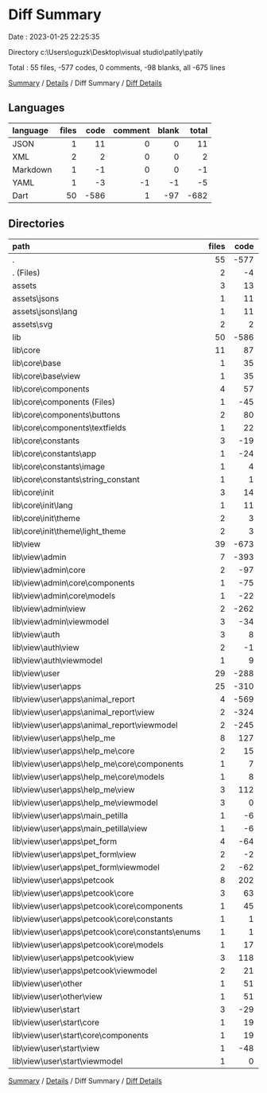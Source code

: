 # Diff Summary

Date : 2023-01-25 22:25:35

Directory c:\\Users\\oguzk\\Desktop\\visual studio\\patily\\patily

Total : 55 files,  -577 codes, 0 comments, -98 blanks, all -675 lines

[Summary](results.md) / [Details](details.md) / Diff Summary / [Diff Details](diff-details.md)

## Languages
| language | files | code | comment | blank | total |
| :--- | ---: | ---: | ---: | ---: | ---: |
| JSON | 1 | 11 | 0 | 0 | 11 |
| XML | 2 | 2 | 0 | 0 | 2 |
| Markdown | 1 | -1 | 0 | 0 | -1 |
| YAML | 1 | -3 | -1 | -1 | -5 |
| Dart | 50 | -586 | 1 | -97 | -682 |

## Directories
| path | files | code | comment | blank | total |
| :--- | ---: | ---: | ---: | ---: | ---: |
| . | 55 | -577 | 0 | -98 | -675 |
| . (Files) | 2 | -4 | -1 | -1 | -6 |
| assets | 3 | 13 | 0 | 0 | 13 |
| assets\\jsons | 1 | 11 | 0 | 0 | 11 |
| assets\\jsons\\lang | 1 | 11 | 0 | 0 | 11 |
| assets\\svg | 2 | 2 | 0 | 0 | 2 |
| lib | 50 | -586 | 1 | -97 | -682 |
| lib\\core | 11 | 87 | 1 | 6 | 94 |
| lib\\core\\base | 1 | 35 | 0 | 4 | 39 |
| lib\\core\\base\\view | 1 | 35 | 0 | 4 | 39 |
| lib\\core\\components | 4 | 57 | 1 | 5 | 63 |
| lib\\core\\components (Files) | 1 | -45 | 0 | -6 | -51 |
| lib\\core\\components\\buttons | 2 | 80 | 0 | 10 | 90 |
| lib\\core\\components\\textfields | 1 | 22 | 1 | 1 | 24 |
| lib\\core\\constants | 3 | -19 | 0 | -1 | -20 |
| lib\\core\\constants\\app | 1 | -24 | 0 | -1 | -25 |
| lib\\core\\constants\\image | 1 | 4 | 0 | 0 | 4 |
| lib\\core\\constants\\string_constant | 1 | 1 | 0 | 0 | 1 |
| lib\\core\\init | 3 | 14 | 0 | -2 | 12 |
| lib\\core\\init\\lang | 1 | 11 | 0 | 0 | 11 |
| lib\\core\\init\\theme | 2 | 3 | 0 | -2 | 1 |
| lib\\core\\init\\theme\\light_theme | 2 | 3 | 0 | -2 | 1 |
| lib\\view | 39 | -673 | 0 | -103 | -776 |
| lib\\view\\admin | 7 | -393 | -9 | -57 | -459 |
| lib\\view\\admin\\core | 2 | -97 | 0 | -9 | -106 |
| lib\\view\\admin\\core\\components | 1 | -75 | 0 | -7 | -82 |
| lib\\view\\admin\\core\\models | 1 | -22 | 0 | -2 | -24 |
| lib\\view\\admin\\view | 2 | -262 | -2 | -30 | -294 |
| lib\\view\\admin\\viewmodel | 3 | -34 | -7 | -18 | -59 |
| lib\\view\\auth | 3 | 8 | 0 | -1 | 7 |
| lib\\view\\auth\\view | 2 | -1 | 0 | -2 | -3 |
| lib\\view\\auth\\viewmodel | 1 | 9 | 0 | 1 | 10 |
| lib\\view\\user | 29 | -288 | 9 | -45 | -324 |
| lib\\view\\user\\apps | 25 | -310 | 9 | -41 | -342 |
| lib\\view\\user\\apps\\animal_report | 4 | -569 | -6 | -81 | -656 |
| lib\\view\\user\\apps\\animal_report\\view | 2 | -324 | 0 | -35 | -359 |
| lib\\view\\user\\apps\\animal_report\\viewmodel | 2 | -245 | -6 | -46 | -297 |
| lib\\view\\user\\apps\\help_me | 8 | 127 | -1 | 10 | 136 |
| lib\\view\\user\\apps\\help_me\\core | 2 | 15 | 0 | 1 | 16 |
| lib\\view\\user\\apps\\help_me\\core\\components | 1 | 7 | 0 | 1 | 8 |
| lib\\view\\user\\apps\\help_me\\core\\models | 1 | 8 | 0 | 0 | 8 |
| lib\\view\\user\\apps\\help_me\\view | 3 | 112 | -1 | 13 | 124 |
| lib\\view\\user\\apps\\help_me\\viewmodel | 3 | 0 | 0 | -4 | -4 |
| lib\\view\\user\\apps\\main_petilla | 1 | -6 | 0 | 0 | -6 |
| lib\\view\\user\\apps\\main_petilla\\view | 1 | -6 | 0 | 0 | -6 |
| lib\\view\\user\\apps\\pet_form | 4 | -64 | 0 | -9 | -73 |
| lib\\view\\user\\apps\\pet_form\\view | 2 | -2 | 0 | -2 | -4 |
| lib\\view\\user\\apps\\pet_form\\viewmodel | 2 | -62 | 0 | -7 | -69 |
| lib\\view\\user\\apps\\petcook | 8 | 202 | 16 | 39 | 257 |
| lib\\view\\user\\apps\\petcook\\core | 3 | 63 | 1 | 9 | 73 |
| lib\\view\\user\\apps\\petcook\\core\\components | 1 | 45 | 0 | 4 | 49 |
| lib\\view\\user\\apps\\petcook\\core\\constants | 1 | 1 | 1 | 2 | 4 |
| lib\\view\\user\\apps\\petcook\\core\\constants\\enums | 1 | 1 | 1 | 2 | 4 |
| lib\\view\\user\\apps\\petcook\\core\\models | 1 | 17 | 0 | 3 | 20 |
| lib\\view\\user\\apps\\petcook\\view | 3 | 118 | 9 | 18 | 145 |
| lib\\view\\user\\apps\\petcook\\viewmodel | 2 | 21 | 6 | 12 | 39 |
| lib\\view\\user\\other | 1 | 51 | 0 | 6 | 57 |
| lib\\view\\user\\other\\view | 1 | 51 | 0 | 6 | 57 |
| lib\\view\\user\\start | 3 | -29 | 0 | -10 | -39 |
| lib\\view\\user\\start\\core | 1 | 19 | 0 | -3 | 16 |
| lib\\view\\user\\start\\core\\components | 1 | 19 | 0 | -3 | 16 |
| lib\\view\\user\\start\\view | 1 | -48 | 0 | -8 | -56 |
| lib\\view\\user\\start\\viewmodel | 1 | 0 | 0 | 1 | 1 |

[Summary](results.md) / [Details](details.md) / Diff Summary / [Diff Details](diff-details.md)
